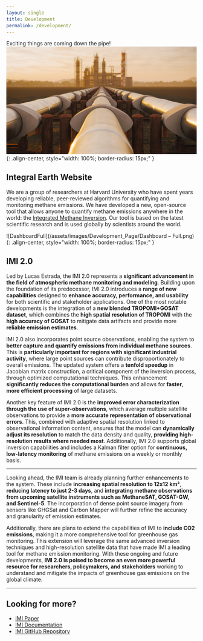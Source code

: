 ```yaml
---
layout: single
title: Development
permalink: /development/
---
```


Exciting things are coming down the pipe!
![Methane](/assets/images/Development_Page/methanepipe.jpeg){: .align-center, style="width: 100%; border-radius: 15px;" }

## Integral Earth Website

We are a group of researchers at Harvard University who have spent years developing reliable, peer-reviewed algorithms for quantifying and monitoring methane emissions. We have developed a new, open-source tool that allows anyone to quantify methane emissions anywhere in the world: the [Integrated Methane Inversion](https://imi.seas.harvard.edu). Our tool is based on the latest scientific research and is used globally by scientists around the world.

![DashboardFull](/assets/images/Development_Page/Dashboard – Full.png){: .align-center, style="width: 100%; border-radius: 15px;" }

## IMI 2.0

Led by Lucas Estrada, the IMI 2.0 represents a **significant advancement in the field of atmospheric methane monitoring and modeling**. Building upon the foundation of its predecessor, IMI 2.0 introduces a **range of new capabilities** designed to **enhance accuracy, performance, and usability** for both scientific and stakeholder applications. One of the most notable developments is the integration of a **new blended TROPOMI+GOSAT dataset**, which combines the **high spatial resolution of TROPOMI** with the **high accuracy of GOSAT** to mitigate data artifacts and provide more **reliable emission estimates**.

IMI 2.0 also incorporates point source observations, enabling the system to **better capture and quantify emissions from individual methane sources**. This is **particularly important for regions with significant industrial activity**, where large point sources can contribute disproportionately to overall emissions. The updated system offers a **tenfold speedup** in Jacobian matrix construction, a critical component of the inversion process, through optimized computational techniques. This enhancement **significantly reduces the computational burden** and allows for **faster, more efficient processing** of large datasets.

Another key feature of IMI 2.0 is the **improved error characterization through the use of super-observations**, which average multiple satellite observations to provide a **more accurate representation of observational errors**. This, combined with adaptive spatial resolution linked to observational information content, ensures that the model can **dynamically adjust its resolution** to match the data density and quality, **providing high-resolution results where needed most**. Additionally, IMI 2.0 supports global inversion capabilities and includes a Kalman filter option for **continuous, low-latency monitoring** of methane emissions on a weekly or monthly basis.

---

Looking ahead, the IMI team is already planning further enhancements to the system. These include **increasing spatial resolution to 12x12 km²**, **reducing latency to just 2-3 days**, and **integrating methane observations from upcoming satellite instruments such as MethaneSAT, GOSAT-GW, and Sentinel-5**. The incorporation of dense point source imagery from sensors like GHGSat and Carbon Mapper will further refine the accuracy and granularity of emission estimates.

Additionally, there are plans to extend the capabilities of IMI to **include CO2 emissions**, making it a more comprehensive tool for greenhouse gas monitoring. This extension will leverage the same advanced inversion techniques and high-resolution satellite data that have made IMI a leading tool for methane emission monitoring. With these ongoing and future developments, **IMI 2.0 is poised to become an even more powerful resource for researchers, policymakers, and stakeholders** working to understand and mitigate the impacts of greenhouse gas emissions on the global climate.

---

## Looking for more?

- [IMI Paper](https://gmd.copernicus.org/articles/15/5787/2022/gmd-15-5787-2022-discussion.html)
- [IMI Documentation](https://imi.readthedocs.io/en/latest/)
- [IMI GitHub Repository](https://github.com/geoschem/integrated_methane_inversion)
